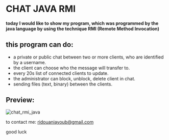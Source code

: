 # CHAT JAVA RMI


#### today I would like to show my program, which was programmed by the java language by using the technique RMI (Remote Method Invocation)

## this program can do:
- a private or public chat between two or more clients, who are identified by a username.
- the client can choose who the message will transfer to.
- every 20s list of connected clients to update.
- the administrator can block, unblock, delete client in chat.
- sending files (text, binary) between the clients.

## Preview:
![chat_rmi_java](https://raw.githubusercontent.com/ayoubridouani/chat_rmi_java/master/chat%20rmi.png "chat_rmi_java")



to contact me: ridouaniayoub@gmail.com

good luck
